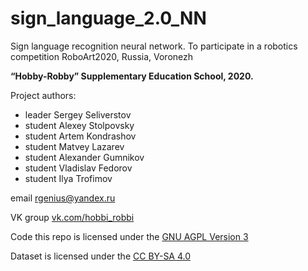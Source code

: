 # sign_language_2.0_NN
Sign language recognition neural network. To participate in a robotics competition RoboArt2020, Russia, Voronezh


**“Hobby-Robby” Supplementary Education School, 2020.**

Project authors:

* leader Sergey Seliverstov
* student Alexey Stolpovsky
* student Artem Kondrashov
* student Matvey Lazarev
* student Alexander Gumnikov
* student Vladislav Fedorov
* student Ilya Trofimov

email
[rgenius@yandex.ru](mailto:rgenius@yandex.ru)

VK group
[vk.com/hobbi_robbi](https://vk.com/hobbi_robbi)

Code this repo is licensed under the [GNU AGPL Version 3](https://github.com/rgenius-ru/sign_language_2.0_NN/blob/master/LICENSE)

Dataset is licensed under the [CC BY-SA 4.0](https://github.com/rgenius-ru/sign_language_2.0_NN/blob/master/dataset/LICENSE)